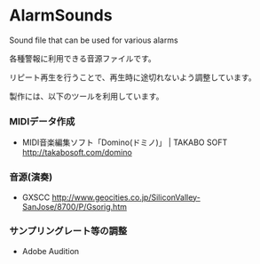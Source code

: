 # AlarmSounds
Sound file that can be used for various alarms

各種警報に利用できる音源ファイルです。

リピート再生を行うことで、再生時に途切れないよう調整しています。

製作には、以下のツールを利用しています。

### MIDIデータ作成

- MIDI音楽編集ソフト「Domino(ドミノ)」 | TAKABO SOFT
http://takabosoft.com/domino

### 音源(演奏)

- GXSCC
http://www.geocities.co.jp/SiliconValley-SanJose/8700/P/Gsorig.htm

### サンプリングレート等の調整

- Adobe Audition
